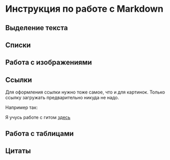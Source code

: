    # Инструкция по работе с Markdown

   ## Выделение текста

   ## Списки

   ## Работа с изображениями

   ## Ссылки
Для оформления ссылки нужно тоже самое, что и для картинок. Только ссылку загружать предварительно никуда не надо.

Например так:

Я учусь работе с гитом [здесь](https://gb.ru)
   ## Работа с таблицами

   ## Цитаты 



   